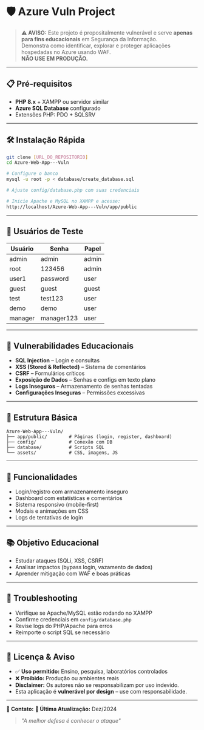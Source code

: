 # 🛡️ Azure Vuln Project  

> **⚠️ AVISO:** Este projeto é propositalmente vulnerável e serve **apenas para fins educacionais** em Segurança da Informação.  
> Demonstra como identificar, explorar e proteger aplicações hospedadas no Azure usando WAF.  
> **NÃO USE EM PRODUÇÃO.**

---

## 📋 Pré-requisitos
- **PHP 8.x** + XAMPP ou servidor similar  
- **Azure SQL Database** configurado  
- Extensões PHP: PDO + SQLSRV  

---

## 🛠️ Instalação Rápida
```bash
git clone [URL_DO_REPOSITORIO]
cd Azure-Web-App---Vuln

# Configure o banco
mysql -u root -p < database/create_database.sql

# Ajuste config/database.php com suas credenciais

# Inicie Apache e MySQL no XAMPP e acesse:
http://localhost/Azure-Web-App---Vuln/app/public
```

---

## 🔑 Usuários de Teste
| Usuário  | Senha    | Papel   |
|---------|---------|--------|
| admin   | admin   | admin |
| root    | 123456  | admin |
| user1   | password| user  |
| guest   | guest   | guest |
| test    | test123 | user  |
| demo    | demo    | user  |
| manager | manager123 | user |

---

## 🧪 Vulnerabilidades Educacionais
- **SQL Injection** – Login e consultas  
- **XSS (Stored & Reflected)** – Sistema de comentários  
- **CSRF** – Formulários críticos  
- **Exposição de Dados** – Senhas e configs em texto plano  
- **Logs Inseguros** – Armazenamento de senhas tentadas  
- **Configurações Inseguras** – Permissões excessivas  

---

## 📁 Estrutura Básica
```
Azure-Web-App---Vuln/
├── app/public/        # Páginas (login, register, dashboard)
├── config/            # Conexão com DB
├── database/          # Scripts SQL
└── assets/            # CSS, imagens, JS
```

---

## 🎨 Funcionalidades
- Login/registro com armazenamento inseguro  
- Dashboard com estatísticas e comentários  
- Sistema responsivo (mobile-first)  
- Modais e animações em CSS  
- Logs de tentativas de login  

---

## 📚 Objetivo Educacional
- Estudar ataques (SQLi, XSS, CSRF)  
- Analisar impactos (bypass login, vazamento de dados)  
- Aprender mitigação com WAF e boas práticas  

---

## 🔧 Troubleshooting
- Verifique se Apache/MySQL estão rodando no XAMPP  
- Confirme credenciais em `config/database.php`  
- Revise logs do PHP/Apache para erros  
- Reimporte o script SQL se necessário  

---

## 📄 Licença & Aviso
- ✅ **Uso permitido:** Ensino, pesquisa, laboratórios controlados  
- ❌ **Proibido:** Produção ou ambientes reais  
- **Disclaimer:** Os autores não se responsabilizam por uso indevido.  
- Esta aplicação é **vulnerável por design** – use com responsabilidade.  

---

**📧 Contato:**
**📅 Última Atualização:** Dez/2024  
> *"A melhor defesa é conhecer o ataque"*  
